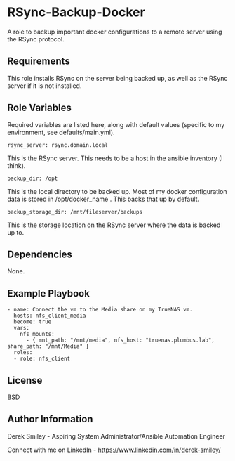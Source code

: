 RSync-Backup-Docker
=========

A role to backup important docker configurations to a remote server using the RSync protocol. 

Requirements
------------

This role installs RSync on the server being backed up, as well as the RSync server if it is not installed.

Role Variables
--------------

Required variables are listed here, along with default values (specific to my environment, see defaults/main.yml).

    rsync_server: rsync.domain.local

This is the RSync server. This needs to be a host in the ansible inventory (I think).

    backup_dir: /opt

This is the local directory to be backed up. Most of my docker configuration data is stored in /opt/docker_name . This backs that up by default.

    backup_storage_dir: /mnt/fileserver/backups

This is the storage location on the RSync server where the data is backed up to. 

Dependencies
------------

None.

Example Playbook
----------------

    - name: Connect the vm to the Media share on my TrueNAS vm.
      hosts: nfs_client_media
      become: true
      vars:
        nfs_mounts:
          - { mnt_path: "/mnt/media", nfs_host: "truenas.plumbus.lab", share_path: "/mnt/Media" }
      roles:
      - role: nfs_client

License
-------

BSD

Author Information
------------------

Derek Smiley - Aspiring System Administrator/Ansible Automation Engineer

Connect with me on LinkedIn - https://www.linkedin.com/in/derek-smiley/